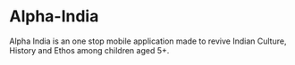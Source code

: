 # Alpha-India
Alpha India is an one stop mobile application made to revive Indian Culture, History and Ethos among children aged 5+.

